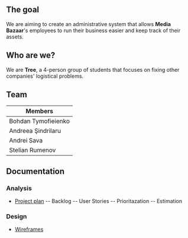 ## The goal
We are aiming to create an administrative system that allows **Media Bazaar**'s employees to run their business easier and keep track of their assets.

## Who are we?
We are **Tree**, a 4-person group of students that focuses on fixing other companies' logistical problems.

## Team
|Members|
|-------------------|
|Bohdan Tymofieienko|
|Andreea Şindrilaru|
|Andrei Sava|
|Stelian Rumenov|

## Documentation

### Analysis
- [Project plan](https://git.fhict.nl/I454066/transitspot/-/blob/master/Documentation/ProjPlanITS_V0.1.5.pdf)
-- Backlog
-- User Stories
-- Prioritazation
-- Estimation

### Design
- [Wireframes](https://git.fhict.nl/I454066/transitspot/-/tree/master/Wireframes/JPG)

